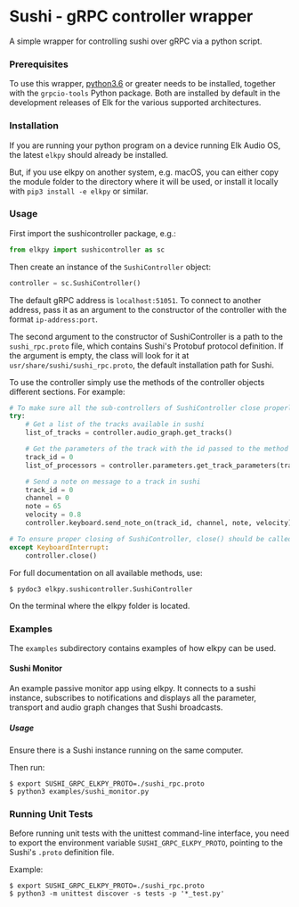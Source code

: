 # Sushi - gRPC controller wrapper #

A simple wrapper for controlling sushi over gRPC via a python script.

### Prerequisites ###

To use this wrapper, [python3.6](https://www.python.org/downloads/) or greater needs to be installed, 
together with the `grpcio-tools` Python package. Both are installed by default in the development 
releases of Elk for the various supported architectures.

### Installation ###

If you are running your python program on a device running Elk Audio OS, the latest `elkpy` should already be installed.

But, if you use elkpy on another system, e.g. macOS, you can either copy the module folder to the directory where it will be used,
or install it locally with `pip3 install -e elkpy` or similar.

### Usage ###

First import the sushicontroller package, e.g.:
```python
from elkpy import sushicontroller as sc
```
Then create an instance of the `SushiController` object:
```python
controller = sc.SushiController()
```
The default gRPC address is `localhost:51051`. 
To connect to another address, pass it as an argument to the constructor of the controller with the format `ip-address:port`.

The second argument to the constructor of SushiController is a path to the `sushi_rpc.proto` file, 
which contains Sushi's Protobuf protocol definition.
If the argument is empty, the class will look for it at `usr/share/sushi/sushi_rpc.proto`, the default installation path for Sushi.

To use the controller simply use the methods of the controller objects different sections. For example:
```python
# To make sure all the sub-controllers of SushiController close properly, you can wrap them in a try except block:
try:
    # Get a list of the tracks available in sushi
    list_of_tracks = controller.audio_graph.get_tracks()

    # Get the parameters of the track with the id passed to the method
    track_id = 0
    list_of_processors = controller.parameters.get_track_parameters(track_id)

    # Send a note on message to a track in sushi
    track_id = 0
    channel = 0
    note = 65
    velocity = 0.8
    controller.keyboard.send_note_on(track_id, channel, note, velocity)

# To ensure proper closing of SushiController, close() should be called on your instance when you're done using it
except KeyboardInterrupt:
    controller.close()
```

For full documentation on all available methods, use:
```console
$ pydoc3 elkpy.sushicontroller.SushiController
```
On the terminal where the elkpy folder is located.

### Examples ###

The `examples` subdirectory contains examples of how elkpy can be used.

#### Sushi Monitor ####

An example passive monitor app using elkpy.
It connects to a sushi instance, subscribes to notifications and displays all the
parameter, transport and audio graph changes that Sushi broadcasts.

##### Usage ##### 

Ensure there is a Sushi instance running on the same computer.

Then run:
```
$ export SUSHI_GRPC_ELKPY_PROTO=./sushi_rpc.proto
$ python3 examples/sushi_monitor.py
```

### Running Unit Tests ###
Before running unit tests with the unittest command-line interface, 
you need to export the environment variable `SUSHI_GRPC_ELKPY_PROTO`, pointing to the Sushi's `.proto` definition file.

Example:
```
$ export SUSHI_GRPC_ELKPY_PROTO=./sushi_rpc.proto
$ python3 -m unittest discover -s tests -p '*_test.py'
```
